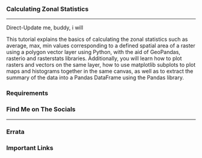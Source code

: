 ### Calculating Zonal Statistics
<hr>

Direct-Update me, buddy, i will

This tutorial explains the basics of calculating the zonal statistics such as average, max, min values corresponding to a defined spatial area of a raster using a polygon vector layer using Python, with the aid of GeoPandas, rasterio and rasterstats libraries. Additionally, you will learn how to plot rasters and vectors on the same layer, how to use matplotlib subplots to plot maps and histograms together in the same canvas, as well as to extract the summary of the data into a Pandas DataFrame using the Pandas library.

### Requirements

### Find Me on The Socials
<hr>

### Errata

### Important Links